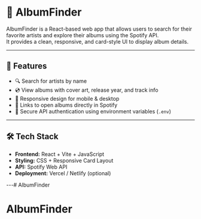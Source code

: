 # 🎵 AlbumFinder

AlbumFinder is a React-based web app that allows users to search for their favorite artists and explore their albums using the Spotify API.  
It provides a clean, responsive, and card-style UI to display album details.

---

## 🚀 Features
- 🔍 Search for artists by name  
- 💿 View albums with cover art, release year, and track info  
- 📱 Responsive design for mobile & desktop  
- 🔗 Links to open albums directly in Spotify  
- 🔐 Secure API authentication using environment variables (`.env`)  

---

## 🛠️ Tech Stack
- **Frontend:** React + Vite + JavaScript  
- **Styling:** CSS + Responsive Card Layout  
- **API:** Spotify Web API  
- **Deployment:** Vercel / Netlify (optional)  

---# AlbumFinder
# AlbumFinder

